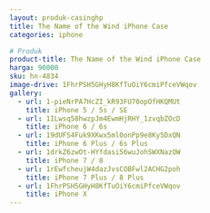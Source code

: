 ```yaml
---
layout: produk-casinghp
title: The Name of the Wind iPhone Case
categories: iphone

# Produk
product-title: The Name of the Wind iPhone Case
harga: 90000
sku: hn-4834
image-drive: 1FhrPSH5GHyH8KfTuOiY6cmiPfceVWqov
gallery:
  - url: 1-pieNrPA7HcZI_kR93FU70opOfHKQMUt
    title: iPhone 5 / 5s / SE
  - url: 1ILwsq58hwzpJm4EwmHjRHY_1zvqbZOcD
    title: iPhone 6 / 6s
  - url: 19dUFS4Fuk9XKwx5ml0onPp9e8Ky5DxQN
    title: iPhone 6 Plus / 6s Plus
  - url: 1drkZ6zwOt-HYfdasi56wuJohSWXNazOW
    title: iPhone 7 / 8
  - url: 1rEwfcheujW4dazJvsCOBFwl2ACHG2poh
    title: iPhone 7 Plus / 8 Plus
  - url: 1FhrPSH5GHyH8KfTuOiY6cmiPfceVWqov
    title: iPhone X
---
```

